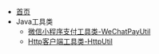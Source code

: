 <!-- _navbar.md -->

* [首页](/)
* Java工具类
  * [微信小程序支付工具类-WeChatPayUtil](backend_dev/utils/WeChatPayUtil.md)
  * [Http客户端工具类-HttpUtil](backend_dev/utils/HttpUtil.md)